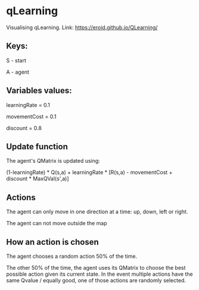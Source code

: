 # qLearning
Visualising qLearning. Link: https://eroid.github.io/QLearning/

## Keys:

S - start

A - agent


## Variables values:
learningRate = 0.1

movementCost = 0.1

discount = 0.8

## Update function

The agent's QMatrix is updated using:

(1-learningRate) * Q(s,a) + learningRate * [R(s,a) - movementCost + discount * MaxQVal(s',a)]

## Actions
The agent can only move in one direction at a time: up, down, left or right.

The agent can not move outside the map

## How an action is chosen
The agent chooses a random action 50% of the time.

The other 50% of the time, the agent uses its QMatrix to choose the best possible action given its current state. In the event multiple actions have the same Qvalue / equally good, one of those actions are randomly selected.

